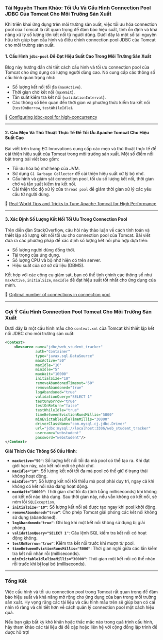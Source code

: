 ### Tài Nguyên Tham Khảo: Tối Ưu Và Cấu Hình Connection Pool JDBC Của Tomcat Cho Môi Trường Sản Xuất

Khi triển khai ứng dụng trên môi trường sản xuất, việc tối ưu hóa connection pool của Tomcat là rất quan trọng để đảm bảo hiệu suất, tính ổn định và khả năng xử lý số lượng lớn kết nối từ người dùng. Dưới đây là một số tài nguyên hữu ích giúp bạn cấu hình và điều chỉnh connection pool JDBC của Tomcat cho môi trường sản xuất.

#### 1. **Cấu Hình `jdbc-pool` Để Đạt Hiệu Suất Cao Trong Môi Trường Sản Xuất**

Blog này hướng dẫn chi tiết cách cấu hình và tối ưu connection pool của Tomcat cho ứng dụng có lượng người dùng cao. Nó cung cấp các thông số cấu hình quan trọng như:

- Số lượng kết nối tối đa (`maxActive`).
- Thời gian chờ kết nối (`maxWait`).
- Tần suất kiểm tra kết nối (`validationInterval`).
- Các thông số liên quan đến thời gian và phương thức kiểm tra kết nối (`testOnBorrow`, `testWhileIdle`).

🔗 [Configuring jdbc-pool for high-concurrency](https://my.oschina.net/shipley/blog/519449)

---

#### 2. **Các Mẹo Và Thủ Thuật Thực Tế Để Tối Ưu Apache Tomcat Cho Hiệu Suất Cao**

Bài viết trên trang EG Innovations cung cấp các mẹo và thủ thuật thực tế để cải thiện hiệu suất của Tomcat trong môi trường sản xuất. Một số điểm nổi bật trong bài viết bao gồm:

- Tối ưu hóa bộ nhớ heap của JVM.
- Sử dụng `G1 Garbage Collector` để cải thiện hiệu suất xử lý bộ nhớ.
- Cấu hình và giám sát connection pool, tối ưu số lượng kết nối, thời gian chờ và tần suất kiểm tra kết nối.
- Cải thiện tốc độ xử lý của `thread pool` để giảm thời gian xử lý các yêu cầu từ người dùng.

🔗 [Real-World Tips and Tricks to Tune Apache Tomcat for High Performance](https://www.eginnovations.com/blog/tomcat-performance-tuning/)

---

#### 3. **Xác Định Số Lượng Kết Nối Tối Ưu Trong Connection Pool**

Trên diễn đàn StackOverflow, câu hỏi này thảo luận về cách tính toán và thiết lập số lượng kết nối tối ưu cho connection pool của Tomcat. Bài viết đưa ra các phương pháp để xác định số lượng kết nối phù hợp dựa trên:

- Số lượng người dùng đồng thời.
- Tải trọng của ứng dụng.
- Số lượng CPU và bộ nhớ hiện có trên server.
- Hiệu suất của cơ sở dữ liệu (DBMS).

Kết hợp với các công cụ giám sát, bạn có thể tinh chỉnh các thông số như `maxActive`, `initialSize`, `maxIdle` để đạt hiệu suất tốt nhất cho ứng dụng của mình.

🔗 [Optimal number of connections in connection pool](http://stackoverflow.com/questions/1208077/optimal-number-of-connections-in-connection-pool)

---

### Gợi Ý Cấu Hình Connection Pool Tomcat Cho Môi Trường Sản Xuất
Dưới đây là một cấu hình mẫu cho `context.xml` của Tomcat khi thiết lập kết nối JDBC cho môi trường sản xuất:

```xml
<Context>
    <Resource name="jdbc/web_student_tracker"
              auth="Container"
              type="javax.sql.DataSource"
              maxActive="50"
              maxIdle="10"
              minIdle="5"
              maxWait="10000"
              initialSize="10"
              removeAbandonedTimeout="60"
              removeAbandoned="true"
              logAbandoned="true"
              validationQuery="SELECT 1"
              testOnBorrow="true"
              testOnReturn="false"
              testWhileIdle="true"
              timeBetweenEvictionRunsMillis="5000"
              minEvictableIdleTimeMillis="30000"
              driverClassName="com.mysql.cj.jdbc.Driver"
              url="jdbc:mysql://localhost:3306/web_student_tracker"
              username="webstudent"
              password="webstudent"/>
</Context>
```

**Giải Thích Các Thông Số Cấu Hình**:
- **`maxActive="50"`**: Số lượng kết nối tối đa mà pool có thể tạo ra. Khi đạt giới hạn này, các kết nối mới sẽ phải chờ.
- **`maxIdle="10"`**: Số lượng kết nối tối đa mà pool có thể giữ ở trạng thái không hoạt động.
- **`minIdle="5"`**: Số lượng kết nối tối thiểu mà pool phải duy trì, ngay cả khi không có kết nối nào đang hoạt động.
- **`maxWait="10000"`**: Thời gian chờ tối đa (tính bằng milliseconds) khi không có kết nối nào khả dụng. Sau thời gian này, nếu vẫn không có kết nối, sẽ ném lỗi `SQLException`.
- **`initialSize="10"`**: Số lượng kết nối sẽ được tạo ngay khi pool khởi động.
- **`removeAbandoned="true"`**: Cho phép Tomcat giải phóng các kết nối không sử dụng (abandoned).
- **`logAbandoned="true"`**: Ghi log khi một kết nối không sử dụng bị giải phóng.
- **`validationQuery="SELECT 1"`**: Câu lệnh SQL kiểm tra kết nối có hoạt động không.
- **`testOnBorrow="true"`**: Kiểm tra kết nối trước khi mượn từ pool.
- **`timeBetweenEvictionRunsMillis="5000"`**: Thời gian nghỉ giữa các lần kiểm tra kết nối nhàn rỗi (milliseconds).
- **`minEvictableIdleTimeMillis="30000"`**: Thời gian một kết nối có thể nhàn rỗi trước khi bị loại bỏ (milliseconds).

---

### Tổng Kết
Việc cấu hình và tối ưu connection pool trong Tomcat rất quan trọng để đảm bảo hiệu suất và khả năng mở rộng cho ứng dụng của bạn trong môi trường sản xuất. Hy vọng rằng các tài liệu và cấu hình mẫu trên sẽ giúp bạn có cái nhìn rõ ràng và chi tiết hơn về cách quản lý connection pool một cách hiệu quả.

Nếu bạn gặp bất kỳ khó khăn hoặc thắc mắc nào trong quá trình cấu hình, hãy tham khảo các tài liệu đã đề cập hoặc liên hệ với cộng đồng lập trình để được hỗ trợ!
